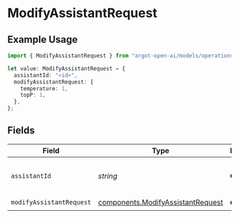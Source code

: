 # ModifyAssistantRequest

## Example Usage

```typescript
import { ModifyAssistantRequest } from "argot-open-ai/models/operations";

let value: ModifyAssistantRequest = {
  assistantId: "<id>",
  modifyAssistantRequest: {
    temperature: 1,
    topP: 1,
  },
};
```

## Fields

| Field                                                                                  | Type                                                                                   | Required                                                                               | Description                                                                            |
| -------------------------------------------------------------------------------------- | -------------------------------------------------------------------------------------- | -------------------------------------------------------------------------------------- | -------------------------------------------------------------------------------------- |
| `assistantId`                                                                          | *string*                                                                               | :heavy_check_mark:                                                                     | The ID of the assistant to modify.                                                     |
| `modifyAssistantRequest`                                                               | [components.ModifyAssistantRequest](../../models/components/modifyassistantrequest.md) | :heavy_check_mark:                                                                     | N/A                                                                                    |